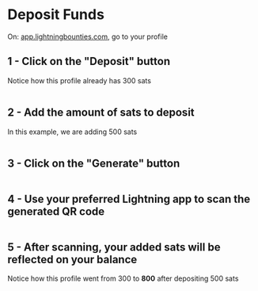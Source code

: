 # Deposit Funds

On: [app.lightningbounties.com](https://app.lightningbounties.com/me), go to your profile

## 1 - Click on the "Deposit" button

Notice how this profile already has 300 sats

<figure><img src="../../.gitbook/assets/image (30).png" alt=""><figcaption></figcaption></figure>

## 2 - Add the amount of sats to deposit

In this example, we are adding 500 sats

<figure><img src="../../.gitbook/assets/image (32).png" alt=""><figcaption></figcaption></figure>



## 3 - Click on the "Generate" button

<figure><img src="../../.gitbook/assets/image (31).png" alt=""><figcaption></figcaption></figure>



## 4 - Use your preferred Lightning app to scan the generated QR code

<figure><img src="../../.gitbook/assets/image (37).png" alt=""><figcaption></figcaption></figure>



## 5 - After scanning, your added sats will be reflected on your balance

Notice how this profile went from 300 to **800** after depositing 500 sats

<figure><img src="../../.gitbook/assets/image (38).png" alt=""><figcaption></figcaption></figure>

